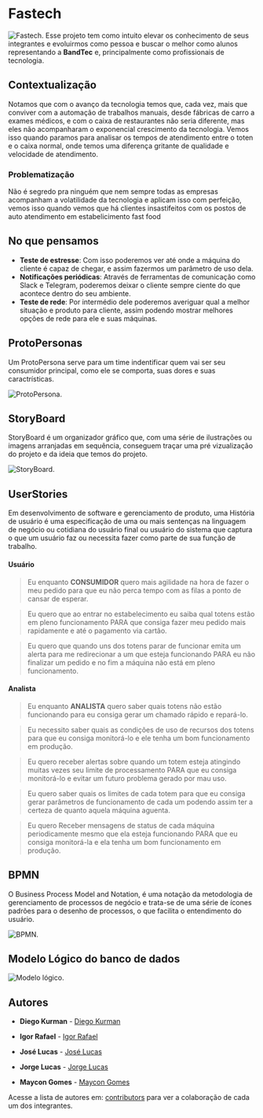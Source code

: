 # Fastech 
![Fastech](https://github.com/BandTec/Fastech/blob/master/projeto-site/public/img/icon.png).
Esse projeto tem como intuito elevar os conhecimento de seus integrantes e evoluirmos como pessoa e buscar o melhor como alunos representando a **BandTec** e, principalmente como profissionais de tecnologia.

## Contextualização
Notamos que com o avanço da tecnologia temos que, cada vez, mais que conviver com a automação de trabalhos manuais, desde fábricas de carro a exames médicos, e com o caixa de restaurantes não seria diferente, mas eles não acompanharam o exponencial crescimento da tecnologia. Vemos isso quando paramos para analisar os tempos de atendimento entre o toten e o caixa normal, onde temos uma diferença gritante de qualidade e velocidade de atendimento.

### Problematização
Não é segredo pra ninguém que nem sempre todas as empresas acompanham a volatilidade da tecnologia e aplicam isso com perfeição, vemos isso quando vemos que há clientes insastifeitos com os postos de auto atendimento em estabelicimento fast food

## No que pensamos
* **Teste de estresse**: Com isso poderemos ver até onde a máquina do cliente é capaz de chegar, e assim fazermos um parâmetro de uso dela.
* **Notificações periódicas**: Através de ferramentas de comunicação como Slack e Telegram, poderemos  deixar o cliente sempre ciente do que acontece dentro do seu ambiente.
* **Teste de rede**: Por intermédio dele poderemos averiguar qual a melhor situação e produto para cliente, assim podendo mostrar melhores opções de rede para ele e suas máquinas.

## ProtoPersonas

Um ProtoPersona serve para um time indentificar quem vai ser seu consumidor principal, como ele se comporta, suas dores e suas caractrísticas.

![ProtoPersona](https://github.com/BandTec/Fastech/blob/master/documenta%C3%A7%C3%A3o/StoryBoard/StoryBoardV3.PNG).

## StoryBoard

StoryBoard é um organizador gráfico que, com uma série de ilustrações ou imagens arranjadas em sequência, conseguem traçar uma pré vizualização do projeto e da ideia que temos do projeto.

![StoryBoard](https://github.com/BandTec/Fastech/blob/master/documenta%C3%A7%C3%A3o/StoryBoard/StoryBoardV3.PNG).

## UserStories
Em desenvolvimento de software e gerenciamento de produto, uma História de usuário é uma especificação de uma ou mais sentenças na linguagem de negócio ou cotidiana do usuário final ou usuário do sistema que captura o que um usuário faz ou necessita fazer como parte de sua função de trabalho. 

#### Usuário

>Eu enquanto **CONSUMIDOR** quero mais agilidade na hora de fazer o meu pedido para que eu não perca tempo com as filas a ponto de cansar de esperar.

>Eu quero que ao entrar no estabelecimento eu saiba qual totens estão em pleno funcionamento PARA que consiga fazer meu pedido mais rapidamente e até o pagamento via cartão.

>Eu quero que quando uns dos totens parar de funcionar emita um alerta para me redirecionar a um que esteja funcionando PARA eu não finalizar um pedido e no fim a máquina não está em pleno funcionamento.

#### Analista

>Eu enquanto **ANALISTA** quero saber quais totens não estão funcionando para eu consiga gerar um chamado rápido e repará-lo. 

>Eu necessito saber quais as condições de uso de recursos dos totens para que eu consiga monitorá-lo e ele tenha um bom funcionamento em produção. 

>Eu quero receber alertas sobre quando um totem esteja atingindo muitas vezes seu limite de processamento PARA que eu consiga monitorá-lo e evitar um futuro problema gerado por mau uso. 

>Eu quero saber quais os limites de cada totem para que eu consiga gerar parâmetros de funcionamento de cada um podendo assim ter a certeza de quanto aquela máquina aguenta. 

>Eu quero Receber mensagens de status de cada máquina periodicamente mesmo que ela esteja funcionando PARA que eu consiga monitorá-la e ela tenha um bom funcionamento em produção. 

## BPMN

O Business Process Model and Notation, é uma notação da metodologia de gerenciamento de processos de negócio e trata-se de uma série de ícones padrões para o desenho de processos, o que facilita o entendimento do usuário.

![BPMN](https://github.com/BandTec/Fastech/blob/master/documenta%C3%A7%C3%A3o/BPMN/fastechBPMN%20Diagram.png).

## Modelo Lógico do banco de dados

![ Modelo lógico](https://github.com/BandTec/Fastech/blob/master/documenta%C3%A7%C3%A3o/Banco%20de%20dados/Modelagem%20L%C3%B3gica/3-modelo_l%C3%B3gico.jpeg).





## Autores

* **Diego Kurman** -  [Diego Kurman](https://github.com/diego-kurman)

* **Igor Rafael** - [Igor Rafael](https://github.com/igor-ferreira-bezerra)

* **José Lucas** - [José Lucas](https://github.com/jose-lucas-mq)

* **Jorge Lucas** - [Jorge Lucas](https://github.com/jorge-lsb)

* **Maycon Gomes** - [Maycon Gomes](https://github.com/mayconmaiabandtec)


Acesse a lista de autores em: [contributors](https://github.com/BandTec/Fastech/graphs/contributors) para ver a colaboração de cada um dos integrantes.
